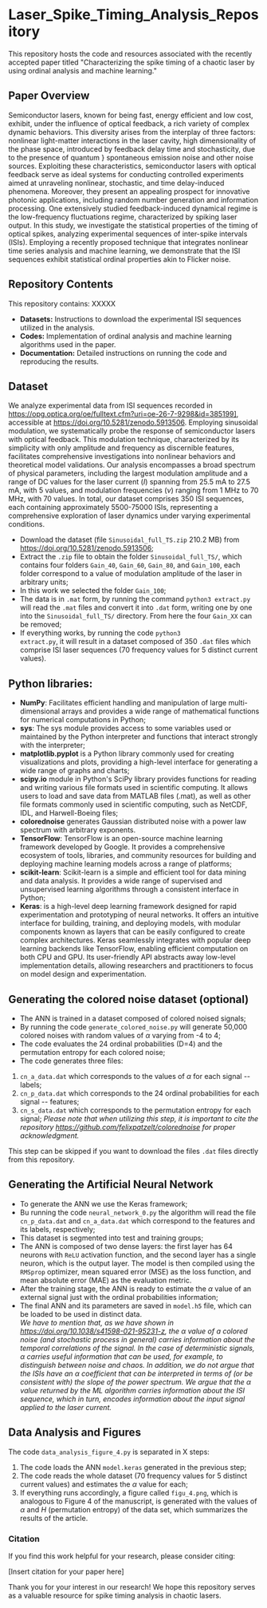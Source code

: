 # Laser_Spike_Timing_Analysis_Repository
 This repository hosts the code and resources associated with the recently accepted paper titled "Characterizing the spike timing of a chaotic laser by using ordinal analysis and machine learning."

## Paper Overview

Semiconductor lasers, known for being fast, energy efficient and low cost, exhibit, under the influence of optical feedback, a rich variety of complex dynamic behaviors. This diversity arises from the interplay of three factors: nonlinear light-matter interactions in the laser cavity, high dimensionality of the phase space, introduced by feedback delay time and stochasticity, due to the presence of quantum } spontaneous emission noise and other noise sources. Exploiting these characteristics, semiconductor lasers with optical feedback serve as ideal systems for conducting controlled experiments aimed at unraveling nonlinear, stochastic, and time delay-induced phenomena. Moreover, they present an appealing prospect for innovative photonic applications, including random number generation and information processing. One extensively studied feedback-induced dynamical regime is the low-frequency fluctuations regime, characterized by spiking laser output. In this study, we investigate the statistical properties of the timing of optical spikes, analyzing experimental sequences of inter-spike intervals (ISIs). Employing a recently proposed technique that integrates nonlinear time series analysis and machine learning, we demonstrate that the ISI sequences exhibit statistical ordinal properties akin to Flicker noise.

## Repository Contents

This repository contains: XXXXX

- **Datasets:** Instructions to download the experimental ISI sequences utilized in the analysis.
- **Codes:** Implementation of ordinal analysis and machine learning algorithms used in the paper.
- **Documentation:** Detailed instructions on running the code and reproducing the results.

## Dataset

We analyze experimental data from ISI sequences recorded in https://opg.optica.org/oe/fulltext.cfm?uri=oe-26-7-9298&id=385199], accessible at https://doi.org/10.5281/zenodo.5913506. Employing sinusoidal modulation, we systematically probe the response of semiconductor lasers with optical feedback. This modulation technique, characterized by its simplicity with only amplitude and frequency as discernible features, facilitates comprehensive investigations into nonlinear behaviors and theoretical model validations. Our analysis encompasses a broad spectrum of physical parameters, including the largest modulation amplitude and a range of DC values for the laser current ($I$) spanning from 25.5 mA to 27.5 mA, with 5 values, and modulation frequencies ($\nu$) ranging from 1 MHz to 70 MHz, with 70 values. In total, our dataset comprises 350 ISI sequences, each containing approximately 5500-75000 ISIs, representing a comprehensive exploration of laser dynamics under varying experimental conditions.
- Download the dataset (file <code>Sinusoidal_full_TS.zip</code> 210.2 MB) from https://doi.org/10.5281/zenodo.5913506;
- Extract the <code>.zip</code> file to obtain the folder <code>Sinusoidal_full_TS/</code>, which contains four folders <code>Gain_40</code>, <code>Gain_60</code>, <code>Gain_80</code>, and <code>Gain_100</code>, each folder correspond to a value of modulation amplitude of the laser in arbitrary units;
- In this work we selected the folder <code>Gain_100</code>;
- The data is in <code>.mat</code> form, by running the command <code>python3 extract.py</code> will read the <code>.mat</code> files and convert it into <code>.dat</code> form, writing one by one into the <code>Sinusoidal_full_TS/</code> directory. From here the four <code>Gain_XX</code> can be removed;
- If everything works, by running the code <code>python3 extract.py</code>, it will result in a dataset composed of 350 <code>.dat</code> files which comprise ISI laser sequences (70 frequency values for 5 distinct current values).

## Python libraries:

- **NumPy**: Facilitates efficient handling and manipulation of large multi-dimensional arrays and provides a wide range of mathematical functions for numerical computations in Python;
- **sys**: The sys module provides access to some variables used or maintained by the Python interpreter and functions that interact strongly with the interpreter;
- **matplotlib.pyplot** is a Python library commonly used for creating visualizations and plots, providing a high-level interface for generating a wide range of graphs and charts;
- **scipy.io** module in Python's SciPy library provides functions for reading and writing various file formats used in scientific computing. It allows users to load and save data from MATLAB files (.mat), as well as other file formats commonly used in scientific computing, such as NetCDF, IDL, and Harwell-Boeing files;
- **colorednoise** generates Gaussian distributed noise with a power law spectrum with arbitrary exponents.
- **TensorFlow**: TensorFlow is an open-source machine learning framework developed by Google. It provides a comprehensive ecosystem of tools, libraries, and community resources for building and deploying machine learning models across a range of platforms;
- **scikit-learn**: Scikit-learn is a simple and efficient tool for data mining and data analysis. It provides a wide range of supervised and unsupervised learning algorithms through a consistent interface in Python;
- **Keras**: is a high-level deep learning framework designed for rapid experimentation and prototyping of neural networks. It offers an intuitive interface for building, training, and deploying models, with modular components known as layers that can be easily configured to create complex architectures. Keras seamlessly integrates with popular deep learning backends like TensorFlow, enabling efficient computation on both CPU and GPU. Its user-friendly API abstracts away low-level implementation details, allowing researchers and practitioners to focus on model design and experimentation.

## Generating the colored noise dataset (optional)
- The ANN is trained in a dataset composed of colored noised signals;
- By running the code <code>generate_colored_noise.py</code> will generate 50,000 colored noises with random values of $\alpha$ varying from -4 to 4;
- The code evaluates the 24 ordinal probabilities (D=4) and the permutation entropy for each colored noise;
- The code generates three files:
1. <code>cn_a_data.dat</code> which corresponds to the values of $\alpha$ for each signal -- labels;
2. <code>cn_p_data.dat</code> which corresponds to the 24 ordinal probabilities for each signal -- features;
3. <code>cn_s_data.dat</code> which corresponds to the permutation entropy for each signal;
*Please note that when utilizing this step, it is important to cite the repository https://github.com/felixpatzelt/colorednoise for proper acknowledgment.*

This step can be skipped if you want to download the files <code>.dat</code> files directly from this repository.

## Generating the Artificial Neural Network
- To generate the ANN we use the Keras framework;
- Bu running the code <code>neural_network_0.py</code> the algorithm will read the file <code>cn_p_data.dat</code> and <code>cn_a_data.dat</code> which correspond to the features and its labels, respectively;
- This dataset is segmented into test and training groups; 
- The ANN is composed of two dense layers: the first layer has 64 neurons with <code>ReLU</code> activation function, and the second layer has a single neuron, which is the output layer. The model is then compiled using the <code>RMSprop</code> optimizer, mean squared error (MSE) as the loss function, and mean absolute error (MAE) as the evaluation metric.
- After the training stage, the ANN is ready to estimate the $\alpha$ value of an external signal just with the ordinal probabilities information;
- The final ANN and its parameters are saved in <code>model.h5</code> file, which can be loaded to be used in distinct data.</br>
*We have to mention that, as we have shown in https://doi.org/10.1038/s41598-021-95231-z, the $\alpha$ value of a colored noise (and stochastic process in general) carries information about the temporal correlations of the signal. In the case of deterministic signals, $\alpha$ carries useful information that can be used, for example, to distinguish between noise and chaos. In addition, we do not argue that the ISIs have an $\alpha$ coefficient that can be interpreted in terms of (or be consistent with) the slope of the power spectrum. We argue that the $\alpha$ value returned by the ML algorithm carries information about the ISI sequence, which in turn, encodes information about the input signal applied to the laser current.*

## Data Analysis and Figures
The code <code>data_analysis_figure_4.py</code>  is separated in X steps:
1. The code loads the ANN <code>model.keras</code> generated in the previous step;
2. The code reads the whole dataset (70 frequency values for 5 distinct current values) and estimates the $\alpha$ value for each;
3. If everything runs accordingly, a figure called <code>figu_4.png</code>, which is analogous to Figure 4 of the manuscript, is generated with the values of $\alpha$ and $H$ (permutation entropy) of the data set, which summarizes the results of the article.

### Citation

If you find this work helpful for your research, please consider citing:

\[Insert citation for your paper here\]

Thank you for your interest in our research! We hope this repository serves as a valuable resource for spike timing analysis in chaotic lasers.
